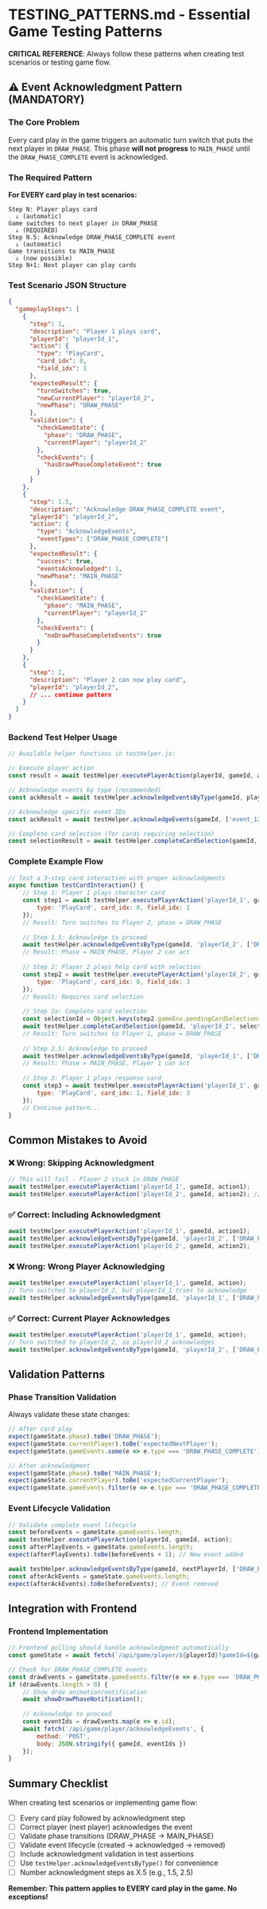 # TESTING_PATTERNS.md - Essential Game Testing Patterns

**CRITICAL REFERENCE**: Always follow these patterns when creating test scenarios or testing game flow.

## ⚠️ Event Acknowledgment Pattern (MANDATORY)

### The Core Problem
Every card play in the game triggers an automatic turn switch that puts the next player in `DRAW_PHASE`. This phase **will not progress** to `MAIN_PHASE` until the `DRAW_PHASE_COMPLETE` event is acknowledged.

### The Required Pattern

**For EVERY card play in test scenarios:**
```
Step N: Player plays card
  ↓ (automatic)
Game switches to next player in DRAW_PHASE
  ↓ (REQUIRED)
Step N.5: Acknowledge DRAW_PHASE_COMPLETE event  
  ↓ (automatic)
Game transitions to MAIN_PHASE
  ↓ (now possible)
Step N+1: Next player can play cards
```

### Test Scenario JSON Structure

```json
{
  "gameplaySteps": [
    {
      "step": 1,
      "description": "Player 1 plays card",
      "playerId": "playerId_1",
      "action": {
        "type": "PlayCard",
        "card_idx": 0,
        "field_idx": 1
      },
      "expectedResult": {
        "turnSwitches": true,
        "newCurrentPlayer": "playerId_2",
        "newPhase": "DRAW_PHASE"
      },
      "validation": {
        "checkGameState": {
          "phase": "DRAW_PHASE",
          "currentPlayer": "playerId_2"
        },
        "checkEvents": {
          "hasDrawPhaseCompleteEvent": true
        }
      }
    },
    {
      "step": 1.5,
      "description": "Acknowledge DRAW_PHASE_COMPLETE event",
      "playerId": "playerId_2",
      "action": {
        "type": "AcknowledgeEvents",
        "eventTypes": ["DRAW_PHASE_COMPLETE"]
      },
      "expectedResult": {
        "success": true,
        "eventsAcknowledged": 1,
        "newPhase": "MAIN_PHASE"
      },
      "validation": {
        "checkGameState": {
          "phase": "MAIN_PHASE",
          "currentPlayer": "playerId_2"
        },
        "checkEvents": {
          "noDrawPhaseCompleteEvents": true
        }
      }
    },
    {
      "step": 2,
      "description": "Player 2 can now play card",
      "playerId": "playerId_2",
      // ... continue pattern
    }
  ]
}
```

### Backend Test Helper Usage

```javascript
// Available helper functions in testHelper.js:

// Execute player action
const result = await testHelper.executePlayerAction(playerId, gameId, action);

// Acknowledge events by type (recommended)
const ackResult = await testHelper.acknowledgeEventsByType(gameId, playerId, ['DRAW_PHASE_COMPLETE']);

// Acknowledge specific event IDs
const ackResult = await testHelper.acknowledgeEvents(gameId, ['event_123', 'event_124']);

// Complete card selection (for cards requiring selection)
const selectionResult = await testHelper.completeCardSelection(gameId, playerId, selectionId, ['cardId']);
```

### Complete Example Flow

```javascript
// Test a 3-step card interaction with proper acknowledgments
async function testCardInteraction() {
    // Step 1: Player 1 plays character card
    const step1 = await testHelper.executePlayerAction('playerId_1', gameId, {
        type: 'PlayCard', card_idx: 0, field_idx: 1
    });
    // Result: Turn switches to Player 2, phase = DRAW_PHASE
    
    // Step 1.5: Acknowledge to proceed
    await testHelper.acknowledgeEventsByType(gameId, 'playerId_2', ['DRAW_PHASE_COMPLETE']);
    // Result: Phase = MAIN_PHASE, Player 2 can act
    
    // Step 2: Player 2 plays help card with selection
    const step2 = await testHelper.executePlayerAction('playerId_2', gameId, {
        type: 'PlayCard', card_idx: 0, field_idx: 3
    });
    // Result: Requires card selection
    
    // Step 2a: Complete card selection
    const selectionId = Object.keys(step2.gameEnv.pendingCardSelections)[0];
    await testHelper.completeCardSelection(gameId, 'playerId_2', selectionId, ['c-1']);
    // Result: Turn switches to Player 1, phase = DRAW_PHASE
    
    // Step 2.5: Acknowledge to proceed
    await testHelper.acknowledgeEventsByType(gameId, 'playerId_1', ['DRAW_PHASE_COMPLETE']);
    // Result: Phase = MAIN_PHASE, Player 1 can act
    
    // Step 3: Player 1 plays response card
    const step3 = await testHelper.executePlayerAction('playerId_1', gameId, {
        type: 'PlayCard', card_idx: 1, field_idx: 3
    });
    // Continue pattern...
}
```

## Common Mistakes to Avoid

### ❌ Wrong: Skipping Acknowledgment
```javascript
// This will fail - Player 2 stuck in DRAW_PHASE
await testHelper.executePlayerAction('playerId_1', gameId, action1);
await testHelper.executePlayerAction('playerId_2', gameId, action2); // ERROR!
```

### ✅ Correct: Including Acknowledgment
```javascript
await testHelper.executePlayerAction('playerId_1', gameId, action1);
await testHelper.acknowledgeEventsByType(gameId, 'playerId_2', ['DRAW_PHASE_COMPLETE']);
await testHelper.executePlayerAction('playerId_2', gameId, action2);
```

### ❌ Wrong: Wrong Player Acknowledging
```javascript
await testHelper.executePlayerAction('playerId_1', gameId, action);
// Turn switched to playerId_2, but playerId_1 tries to acknowledge
await testHelper.acknowledgeEventsByType(gameId, 'playerId_1', ['DRAW_PHASE_COMPLETE']); // ERROR!
```

### ✅ Correct: Current Player Acknowledges
```javascript
await testHelper.executePlayerAction('playerId_1', gameId, action);
// Turn switched to playerId_2, so playerId_2 acknowledges
await testHelper.acknowledgeEventsByType(gameId, 'playerId_2', ['DRAW_PHASE_COMPLETE']);
```

## Validation Patterns

### Phase Transition Validation
Always validate these state changes:
```javascript
// After card play
expect(gameState.phase).toBe('DRAW_PHASE');
expect(gameState.currentPlayer).toBe('expectedNextPlayer');
expect(gameState.gameEvents.some(e => e.type === 'DRAW_PHASE_COMPLETE')).toBe(true);

// After acknowledgment
expect(gameState.phase).toBe('MAIN_PHASE'); 
expect(gameState.currentPlayer).toBe('expectedCurrentPlayer');
expect(gameState.gameEvents.filter(e => e.type === 'DRAW_PHASE_COMPLETE')).toHaveLength(0);
```

### Event Lifecycle Validation
```javascript
// Validate complete event lifecycle
const beforeEvents = gameState.gameEvents.length;
await testHelper.executePlayerAction(playerId, gameId, action);
const afterPlayEvents = gameState.gameEvents.length;
expect(afterPlayEvents).toBe(beforeEvents + 1); // New event added

await testHelper.acknowledgeEventsByType(gameId, nextPlayerId, ['DRAW_PHASE_COMPLETE']);
const afterAckEvents = gameState.gameEvents.length;
expect(afterAckEvents).toBe(beforeEvents); // Event removed
```

## Integration with Frontend

### Frontend Implementation
```javascript
// Frontend polling should handle acknowledgment automatically
const gameState = await fetch(`/api/game/player/${playerId}?gameId=${gameId}`);

// Check for DRAW_PHASE_COMPLETE events
const drawEvents = gameState.gameEvents.filter(e => e.type === 'DRAW_PHASE_COMPLETE');
if (drawEvents.length > 0) {
    // Show draw animation/notification
    await showDrawPhaseNotification();
    
    // Acknowledge to proceed
    const eventIds = drawEvents.map(e => e.id);
    await fetch('/api/game/player/acknowledgeEvents', {
        method: 'POST',
        body: JSON.stringify({ gameId, eventIds })
    });
}
```

## Summary Checklist

When creating test scenarios or implementing game flow:

- [ ] Every card play followed by acknowledgment step
- [ ] Correct player (next player) acknowledges the event
- [ ] Validate phase transitions (DRAW_PHASE → MAIN_PHASE)
- [ ] Validate event lifecycle (created → acknowledged → removed)
- [ ] Include acknowledgment validation in test assertions
- [ ] Use `testHelper.acknowledgeEventsByType()` for convenience
- [ ] Number acknowledgment steps as X.5 (e.g., 1.5, 2.5)

**Remember: This pattern applies to EVERY card play in the game. No exceptions!**